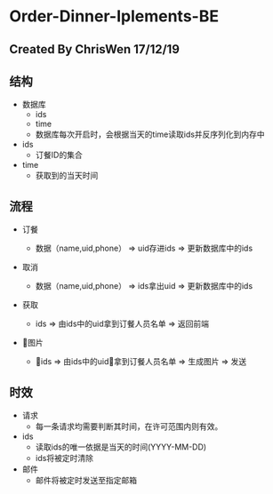 # Order-Dinner-Iplements-BE

Created By ChrisWen 17/12/19
---

## 结构
+ 数据库
  + ids
  + time
  + 数据库每次开启时，会根据当天的time读取ids并反序列化到内存中
+ ids
  + 订餐ID的集合
+ time
  + 获取到的当天时间

## 流程
+ 订餐
  + 数据（name,uid,phone） => uid存进ids => 更新数据库中的ids

+ 取消
  + 数据（name,uid,phone） => ids拿出uid => 更新数据库中的ids

+ 获取
  + ids => 由ids中的uid拿到订餐人员名单 => 返回前端

+ 图片
  + ids => 由ids中的uid拿到订餐人员名单 => 生成图片 => 发送

## 时效
  + 请求
    + 每一条请求均需要判断其时间，在许可范围内则有效。
  + ids
    + 读取ids的唯一依据是当天的时间(YYYY-MM-DD)
    + ids将被定时清除
  + 邮件
    + 邮件将被定时发送至指定邮箱

